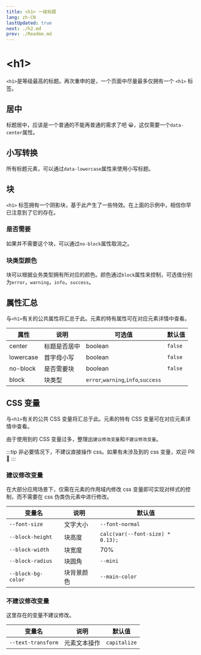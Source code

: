 ```yaml
---
title: <h1> 一级标题
lang: zh-CN
lastUpdated: true
next: ./h2.md
prev: ./Readme.md
---
```


# \<h1>

`<h1>`是等级最高的标题。再次重申的是，一个页面中尽量最多仅拥有一个 `<h1>` 标签。

## 居中

标题居中，应该是一个普通的不能再普通的需求了吧 😀，这仅需要一个`data-center`属性。

<demo src="../../../.vuepress/components/title/H1Center.vue" title="一个居中的标题" />

## 小写转换

所有标题元素，可以通过`data-lowercase`属性来使用小写标题。

<demo src="../../../.vuepress/components/title/H1Lowercase.vue" title='使用 js 来实现对字符的控制确实繁琐。' />

## 块

`<h1>` 标签拥有一个阴影块，基于此产生了一些特效。在上面的示例中，相信你早已注意到了它的存在。

### 是否需要

如果并不需要这个块，可以通过`no-block`属性取消之。

<demo src="../../../.vuepress/components/title/H1Block.vue" title="这样看起来正式多了。" />

### 块类型颜色

块可以根据业务类型拥有所对应的颜色。颜色通过`block`属性来控制，可选值分别为`error`，`warning`，`info`，`success`。

<demo src="../../../.vuepress/components/title/H1BlockType.vue" />

## 属性汇总

与`<h1>`有关的公共属性将汇总于此。元素的特有属性可在对应元素详情中查看。

| 属性      | 说明         | 可选值                             | 默认值  |
| --------- | ------------ | ---------------------------------- | ------- |
| center    | 标题是否居中 | boolean                            | `false` |
| lowercase | 首字母小写   | boolean                            | `false` |
| no-block  | 是否需要块   | boolean                            | `false` |
| block     | 块类型       | `error`,`warning`,`info`,`success` |         |

## CSS 变量

与`<h1>`有关的公共 CSS 变量将汇总于此。元素的特有 CSS 变量可在对应元素详情中查看。

由于使用到的 CSS 变量过多，整理出`建议修改变量`和`不建议修改变量`。

:::tip
非必要情况下，不建议直接操作 css。如果有未涉及到的 css 变量，欢迎 PR 👏
:::

### 建议修改变量

在大部分应用场景下，仅需在元素的作用域内修改 css 变量即可实现对样式的控制，而不需要在 css 伪类伪元素中进行修改。

| 变量名             | 说明       | 默认值                           |
| ------------------ | ---------- | -------------------------------- |
| `--font-size`      | 文字大小   | `--font-normal`                  |
| `--block-height`   | 块高度     | `calc(var(--font-size) * 0.13);` |
| `--block-width`    | 块宽度     | 70%                              |
| `--block-radius`   | 块圆角     | `--mini`                         |
| `--block-bg-color` | 块背景颜色 | `--main-color`                   |

### 不建议修改变量

这里存在的变量不建议修改。

| 变量名             | 说明         | 默认值       |
| ------------------ | ------------ | ------------ |
| `--text-transform` | 元素文本操作 | `capitalize` |
